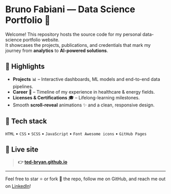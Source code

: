 # Bruno Fabiani — Data Science Portfolio 🚀

Welcome! This repository hosts the source code for my personal data-science portfolio website.  
It showcases the projects, publications, and credentials that mark my journey from **analytics** to **AI-powered solutions**.  

## 🌟 Highlights
- **Projects** 📊 – Interactive dashboards, ML models and end-to-end data pipelines.
- **Career** 💼 – Timeline of my experience in healthcare & energy fields.
- **Licenses & Certifications** 🎓 – Lifelong-learning milestones.
- Smooth **scroll-reveal** animations ✨ and a clean, responsive design.

## 🔧 Tech stack
`HTML` • `CSS` • `SCSS` • `JavaScript` • `Font Awesome icons` • `GitHub Pages`

## 📌 Live site
> **👉 [ted-bryan.github.io](https://ted-bryan.github.io)**

---

Feel free to star ⭐️ or fork 🔱 the repo, follow me on GitHub, and reach me out on [LinkedIn](https://www.linkedin.com/in/brunofabiani/)!
